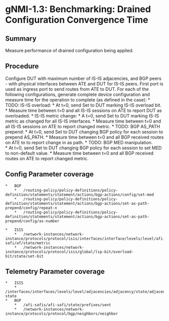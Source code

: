 # gNMI-1.3: Benchmarking: Drained Configuration Convergence Time

## Summary

Measure performance of drained configuration being applied.

## Procedure

Configure DUT with maximum number of IS-IS adjacencies, and BGP
peers - with physical interfaces between ATE and DUT for IS-IS
peers.
First port is used as ingress port to send routes from ATE to DUT.
For each of the following configurations, generate complete device
configuration and measure time for the operation to complete (as
defined in the case):
    *   TODO: IS-IS overload:
        *   At t=0, send Set to DUT marking IS-IS overload bit.
        *   Measure time between t=0 and all IS-IS sessions on ATE to
            report DUT as overloaded.
    *   IS-IS metric change:
        *   A t=0, send Set to DUT marking IS-IS metric as changed for
            all IS-IS interfaces.
        *   Measure time between t=0 and all IS-IS sessions on ATE to
            report changed metric.
    *   TODO: BGP AS_PATH prepend:
        *   At t=0, send Set to DUT changing BGP policy for each session
            to prepend AS_PATH.
        *   Measure time between t=0 and all BGP received routes on ATE to
            to report change in as path.
    *   TODO: BGP MED manipulation.   
        *   At t=0, send Set to DUT changing BGP policy for each session to
            set MED to non-default value.
        *   Measure time between t=0 and all BGP received routes on ATE to
            report changed metric.

## Config Parameter coverage

    *   BGP
        *   /routing-policy/policy-definitions/policy-definition/statements/statement/actions/bgp-actions/config/set-med
        *   /routing-policy/policy-definitions/policy-definition/statements/statement/actions/bgp-actions/set-as-path-prepend/config/repeat-n
        *   /routing-policy/policy-definitions/policy-definition/statements/statement/actions/bgp-actions/set-as-path-prepend/config/as-number

    *   ISIS
        *   /network-instances/network-instance/protocols/protocol/isis/interfaces/interface/levels/level/afi-safi/af/state/metric
        *   /network-instances/network-instance/protocols/protocol/isis/global/lsp-bit/overload-bit/state/set-bit

## Telemetry Parameter coverage
    
    *   ISIS
        *   /interfaces/interfaces/levels/level/adjacencies/adjacency/state/adjacency-state
    *   BGP    
        *   /afi-safis/afi-safi/state/prefixes/sent
        *   /network-instances/network-instance/protocols/protocol/bgp/neighbors/neighbor
